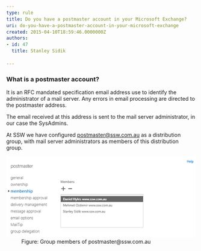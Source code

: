 ```yaml
---
type: rule
title: Do you have a postmaster account in your Microsoft Exchange?
uri: do-you-have-a-postmaster-account-in-your-microsoft-exchange
created: 2015-04-10T18:59:46.0000000Z
authors:
- id: 47
  title: Stanley Sidik

---
```




<span class='intro'> <h3>​What is a postmaster account?&#160;</h3><p class="p1">It is an RFC mandated specification email address use to identify the administrator of a mail server. Any errors in email processing are directed to the postmaster address.</p><p class="p1">The email received at this address is sent to the mail server administrator, in our case the SysAdmins.&#160;</p> </span>

<p class="p1">At SSW we have configured 
   <a href="mailto&#58;postmaster@ssw.com.au"> 
      <span class="s1">postmaster@ssw.com.au</span></a> as a distribution group, with mail server administrators as members of this distribution group.</p><dl class="image"><dt><img src="postmaster.png" alt="postmaster.png" /></dt><dd>Figure&#58; Group members of postmaster@ssw.com.au​</dd></dl>


